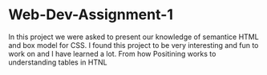 # Web-Dev-Assignment-1
In this project we were asked to present our knowledge of semantice HTML and box model for CSS.
I found this project to be very interesting and fun to work on and I have learned 
a lot. From how Positining works to understanding tables in HTNL
